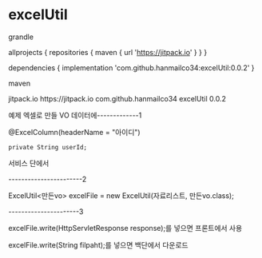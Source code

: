 # excelUtil

grandle

allprojects {
	repositories {
		maven { url 'https://jitpack.io' }
	}
}

dependencies {
	implementation 'com.github.hanmailco34:excelUtil:0.0.2'
}

maven

<repositories>
	<repository>
	    <id>jitpack.io</id>
	    <url>https://jitpack.io</url>
	</repository>
</repositories>

<dependency>
    <groupId>com.github.hanmailco34</groupId>
    <artifactId>excelUtil</artifactId>
    <version>0.0.2</version>
</dependency>

예제
엑셀로 만들 VO 데이터에-------------1

  @ExcelColumn(headerName = "아이디")
  
	private String userId;
	
서비스 단에서

-----------------------2

ExcelUtil<만든vo> excelFile = new ExcelUtil(자료리스트, 만든vo.class);

----------------------3

excelFile.write(HttpServletResponse response);를 넣으면 프론트에서 사용

excelFile.write(String filpaht);를 넣으면 백단에서 다운로드
